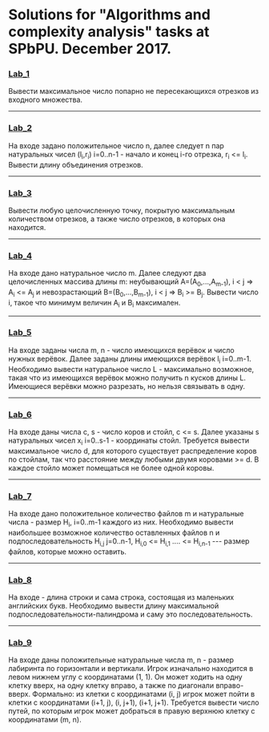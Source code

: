 
# Solutions for "Algorithms and complexity analysis" tasks at SPbPU. December 2017.

### [Lab_1](/Lab_1)
Вывести максимальное число попарно не пересекающихся отрезков из входного множества.

------------
### [Lab_2](/Lab_2)
На входе задано положительное число n, далее следует n пар натуральных чисел (l<sub>i</sub>,r<sub>i</sub>) i=0..n-1 - начало и конец i-го отрезка, r<sub>i</sub> <= l<sub>i</sub>.
Вывести длину объединения отрезков.

------------
### [Lab_3](/Lab_3)
Вывести любую целочисленную точку, покрытую максимальным количеством отрезков, а также число отрезков, в которых она находится.

------------
### [Lab_4](/Lab_4)
На входе дано натуральное число m. Далее следуют два целочисленных массива длины m: неубывающий A=(A<sub>0</sub>,...,A<sub>m-1</sub>),
i < j => A<sub>i</sub> <= A<sub>j</sub> и невозрастающий B=(B<sub>0</sub>,...,B<sub>m-1</sub>), i < j => B<sub>i</sub> >= B<sub>j</sub>. Вывести число i, такое что минимум величин A<sub>i</sub> и B<sub>i</sub> максимален.

------------
### [Lab_5](/Lab_5)
На входе заданы числа m, n - число имеющихся верёвок и число нужных верёвок. Далее заданы длины имеющихся верёвок l<sub>i</sub> i=0..m-1.
Необходимо вывести натуральное число L - максимально возможное, такая что из имеющихся верёвок можно получить n кусков длины L. Имеющиеся верёвки можно разрезать, но нельзя связывать в одну.

------------
### [Lab_6](/Lab_6)
На входе даны числа c, s - число коров и стойл, c <= s. Далее указаны s натуральных чисел x<sub>i</sub> i=0..s-1 - координаты стойл.
Требуется вывести максимальное число d, для которого существует распределение коров по стойлам, так что расстояние между любыми двумя коровами >= d. В каждое стойло может помещаться не более одной коровы.

------------
### [Lab_7](/Lab_7)
На входе дано положительное количество файлов m и натуральные числа - размер H<sub>i</sub>, i=0..m-1 каждого из них.
Необходимо вывести наибольшее возможное количество оставленных файлов n и подпоследовательность H<sub>i,j</sub> j=0..n-1, H<sub>i,0</sub> <= H<sub>i,1</sub> .... <= H<sub>i,n-1</sub> --- размер файлов, которые можно оставить.

------------
### [Lab_8](/Lab_8)
На входе - длина строки и сама строка, состоящая из маленьких английских букв. Необходимо вывести длину максимальной подпоследовательности-палиндрома и саму это последовательность.

------------
### [Lab_9](/Lab_9)
На входе даны положительные натуральные числа m, n - размер лабиринта по горизонтали и вертикали.
Игрок изначально находится в левом  нижнем углу с координатами (1, 1).
Он может ходить на одну клетку вверх, на одну клетку вправо, а также по диагонали вправо-вверх.
Формально: из клетки с координатами (i, j) игрок может пойти в клетки с координатами (i+1, j), (i, j+1), (i+1, j+1).
Требуется вывести число путей, по которым игрок может добраться в правую верхнюю клетку с координатами (m, n).
